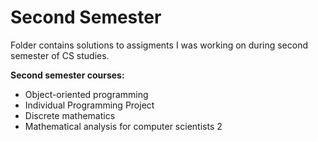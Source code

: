 # Second Semester

Folder contains solutions to assigments I was working on during second semester of CS studies.

**Second semester courses:**
- Object-oriented programming
- Individual Programming Project
- Discrete mathematics
- Mathematical analysis for computer scientists 2
